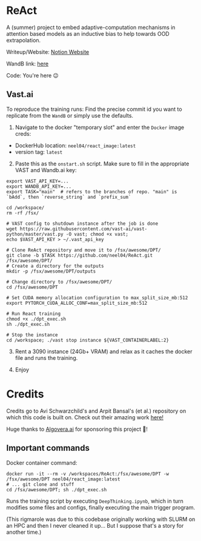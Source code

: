# ReAct

A (summer) project to embed adaptive-computation mechanisms in attention based models as an inductive bias to help towards OOD extrapolation.

Writeup/Website: [Notion Website](https://dripfeedofideas.notion.site/dripfeedofideas/ReAct-bef052956a0d45f29fb5a5383e7d737d)

WandB link: [here](https://wandb.ai/neel/ReAct/groups/bADD_32/workspace?workspace=user-neel) 

Code: You're here 😉

## Vast.ai

To reproduce the training runs: Find the precise commit id you want to replicate from the `WandB` or simply use the defaults.

1. Navigate to the docker "temporary slot" and enter the `Docker` image creds:

- DockerHub location: `neel04/react_image:latest`
- version tag: `latest`

2. Paste this as the `onstart.sh` script. Make sure to fill in the appropriate VAST and Wandb.ai key:

```shell
export VAST_API_KEY=...
export WANDB_API_KEY=...
export TASK="main"  # refers to the branches of repo. "main" is `bAdd`, then `reverse_string` and `prefix_sum`

cd /workspace/
rm -rf /fsx/

# VAST config to shutdown instance after the job is done
wget https://raw.githubusercontent.com/vast-ai/vast-python/master/vast.py -O vast; chmod +x vast;
echo $VAST_API_KEY > ~/.vast_api_key

# Clone ReAct repository and move it to /fsx/awesome/DPT/
git clone -b $TASK https://github.com/neel04/ReAct.git /fsx/awesome/DPT/
# Create a directory for the outputs
mkdir -p /fsx/awesome/DPT/outputs

# Change directory to /fsx/awesome/DPT/
cd /fsx/awesome/DPT

# Set CUDA memory allocation configuration to max_split_size_mb:512
export PYTORCH_CUDA_ALLOC_CONF=max_split_size_mb:512

# Run React training
chmod +x ./dpt_exec.sh
sh ./dpt_exec.sh

# Stop the instance
cd /workspace; ./vast stop instance ${VAST_CONTAINERLABEL:2}
```

3. Rent a 3090 instance (24Gb+ VRAM) and relax as it caches the docker file and runs the training.

4. Enjoy


# Credits

Credits go to Avi Schwarzchild's and Arpit Bansal's (et al.) repository on which this code is built on. Check out their amazing work [here!](https://github.com/aks2203/deep-thinking)

Huge thanks to [Algovera.ai](https://app.algovera.ai/) for sponsoring this project 🚀!

## Important commands
Docker container command:

```docker
docker run -it --rm -v /workspaces/ReAct:/fsx/awesome/DPT -w /fsx/awesome/DPT neel04/react_image:latest
# ... git clone and stuff
cd /fsx/awesome/DPT; sh ./dpt_exec.sh
```

Runs the training script by executing `DeepThinking.ipynb`, which in turn modifies some files and configs, finally executing the main trigger program.

(This rigmarole was due to this codebase originally working with SLURM on an HPC and then I never cleaned it up... But I suppose that's a story for another time.)